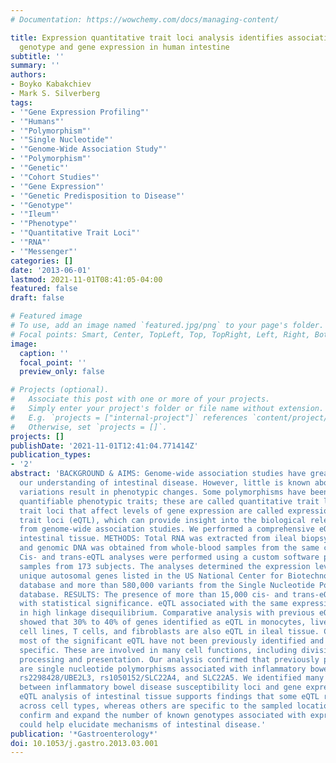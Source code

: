 ```yaml
---
# Documentation: https://wowchemy.com/docs/managing-content/

title: Expression quantitative trait loci analysis identifies associations between
  genotype and gene expression in human intestine
subtitle: ''
summary: ''
authors:
- Boyko Kabakchiev
- Mark S. Silverberg
tags:
- '"Gene Expression Profiling"'
- '"Humans"'
- '"Polymorphism"'
- '"Single Nucleotide"'
- '"Genome-Wide Association Study"'
- '"Polymorphism"'
- '"Genetic"'
- '"Cohort Studies"'
- '"Gene Expression"'
- '"Genetic Predisposition to Disease"'
- '"Genotype"'
- '"Ileum"'
- '"Phenotype"'
- '"Quantitative Trait Loci"'
- '"RNA"'
- '"Messenger"'
categories: []
date: '2013-06-01'
lastmod: 2021-11-01T08:41:05-04:00
featured: false
draft: false

# Featured image
# To use, add an image named `featured.jpg/png` to your page's folder.
# Focal points: Smart, Center, TopLeft, Top, TopRight, Left, Right, BottomLeft, Bottom, BottomRight.
image:
  caption: ''
  focal_point: ''
  preview_only: false

# Projects (optional).
#   Associate this post with one or more of your projects.
#   Simply enter your project's folder or file name without extension.
#   E.g. `projects = ["internal-project"]` references `content/project/deep-learning/index.md`.
#   Otherwise, set `projects = []`.
projects: []
publishDate: '2021-11-01T12:41:04.771414Z'
publication_types:
- '2'
abstract: 'BACKGROUND & AIMS: Genome-wide association studies have greatly increased
  our understanding of intestinal disease. However, little is known about how genetic
  variations result in phenotypic changes. Some polymorphisms have been shown to modulate
  quantifiable phenotypic traits; these are called quantitative trait loci. Quantitative
  trait loci that affect levels of gene expression are called expression quantitative
  trait loci (eQTL), which can provide insight into the biological relevance of data
  from genome-wide association studies. We performed a comprehensive eQTL scan of
  intestinal tissue. METHODS: Total RNA was extracted from ileal biopsy specimens
  and genomic DNA was obtained from whole-blood samples from the same cohort of individuals.
  Cis- and trans-eQTL analyses were performed using a custom software pipeline for
  samples from 173 subjects. The analyses determined the expression levels of 19,047
  unique autosomal genes listed in the US National Center for Biotechnology Information
  database and more than 580,000 variants from the Single Nucleotide Polymorphism
  database. RESULTS: The presence of more than 15,000 cis- and trans-eQTL was detected
  with statistical significance. eQTL associated with the same expression trait were
  in high linkage disequilibrium. Comparative analysis with previous eQTL studies
  showed that 30% to 40% of genes identified as eQTL in monocytes, liver tissue, lymphoblastoid
  cell lines, T cells, and fibroblasts are also eQTL in ileal tissue. Conversely,
  most of the significant eQTL have not been previously identified and could be tissue
  specific. These are involved in many cell functions, including division and antigen
  processing and presentation. Our analysis confirmed that previously published cis-eQTL
  are single nucleotide polymorphisms associated with inflammatory bowel disease:
  rs2298428/UBE2L3, rs1050152/SLC22A4, and SLC22A5. We identified many new associations
  between inflammatory bowel disease susceptibility loci and gene expression. CONCLUSIONS:
  eQTL analysis of intestinal tissue supports findings that some eQTL remain stable
  across cell types, whereas others are specific to the sampled location. Our findings
  confirm and expand the number of known genotypes associated with expression and
  could help elucidate mechanisms of intestinal disease.'
publication: '*Gastroenterology*'
doi: 10.1053/j.gastro.2013.03.001
---
```


